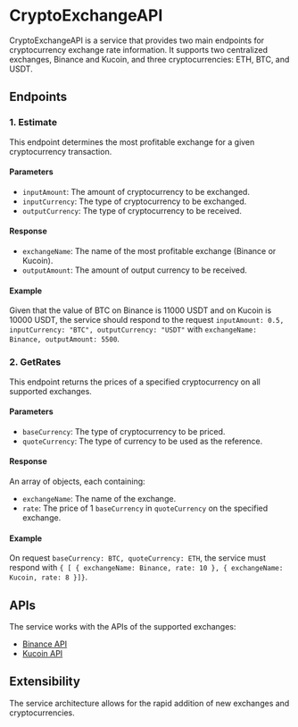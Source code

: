 # CryptoExchangeAPI

CryptoExchangeAPI is a service that provides two main endpoints for cryptocurrency exchange rate information. It supports two centralized exchanges, Binance and Kucoin, and three cryptocurrencies: ETH, BTC, and USDT.

## Endpoints

### 1. Estimate

This endpoint determines the most profitable exchange for a given cryptocurrency transaction.

#### Parameters

- `inputAmount`: The amount of cryptocurrency to be exchanged.
- `inputCurrency`: The type of cryptocurrency to be exchanged.
- `outputCurrency`: The type of cryptocurrency to be received.

#### Response

- `exchangeName`: The name of the most profitable exchange (Binance or Kucoin).
- `outputAmount`: The amount of output currency to be received.

#### Example

Given that the value of BTC on Binance is 11000 USDT and on Kucoin is 10000 USDT, the service should respond to the request `inputAmount: 0.5, inputCurrency: "BTC", outputCurrency: "USDT"` with `exchangeName: Binance, outputAmount: 5500`.

### 2. GetRates

This endpoint returns the prices of a specified cryptocurrency on all supported exchanges.

#### Parameters

- `baseCurrency`: The type of cryptocurrency to be priced.
- `quoteCurrency`: The type of currency to be used as the reference.

#### Response

An array of objects, each containing:
- `exchangeName`: The name of the exchange.
- `rate`: The price of 1 `baseCurrency` in `quoteCurrency` on the specified exchange.

#### Example

On request `baseCurrency: BTC, quoteCurrency: ETH`, the service must respond with `{ [ { exchangeName: Binance, rate: 10 }, { exchangeName: Kucoin, rate: 8 }]}`.

## APIs

The service works with the APIs of the supported exchanges:

- [Binance API](https://binance-docs.github.io/apidocs/spot/en/#change-log)
- [Kucoin API](https://docs.kucoin.com/#general)

## Extensibility

The service architecture allows for the rapid addition of new exchanges and cryptocurrencies.
